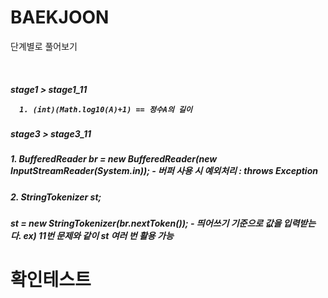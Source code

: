 # BAEKJOON
<p>
  단계별로 풀어보기
</p>

<br>


  <h5> stage1 > stage1_11 
  
  
  ```
    1. (int)(Math.log10(A)+1) == 정수A의 길이
  ```

    
 <p>
  <h5> stage3 > stage3_11
  <h5> 1. BufferedReader br = new BufferedReader(new InputStreamReader(System.in));
    - 버퍼 사용 시 예외처리 : throws Exception
  <h5> 2. StringTokenizer st; 
  <h5>    st = new StringTokenizer(br.nextToken()); 
    - 띄어쓰기 기준으로 값을 입력받는다. ex) 11번 문제와 같이 st 여러 번 활용 가능
</p>

    
   # 확인테스트
